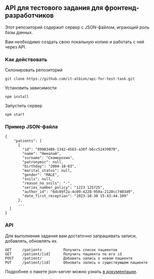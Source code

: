 ## API для тестового задания для фронтенд-разработчиков

Этот репозиторий содержит сервер с JSON-файлом, играющий роль базы данных.

Вам необходимо создать свою локальную копию и работать с ней через API.

### Как действовать

Склонировать репозиторий

`git clone https://github.com/it-albion/api-for-test-task.git`


Установить зависимости

`npm install`


Запустить сервер

`npm start`

### Пример JSON-файла

```
{
    "patients": [
      {
        "id": "89983486-1342-45b3-a38f-b6cc52439070",
        "name": "Николай",
        "surname": "Скоморохин",
        "patronymic": null,
        "birthday": "2004-10-03",
        "marital_status": null,
        "gender": "MALE",
        "snils": null,
        "reason_no_snils": "-",
        "series_number_policy": "1223 125725",
        "author_id": "6dc89f2a-4c09-4228-950a-2120cc7403d9",
        "date_first_reception": "2023-10-30 15:43:44.109"
      },
      ...
  ]
}
```

### API

Для выполнения задания вам достаточно запрашивать записи, добавлять, обновлять их.

```
GET     /patients          Получить список пациентов
GET     /patient/[id]      Получить пациента по его id
POST    /patient/          Добавить запись о новом пациенте
PUT     /patient/[id]      Обновить запись о существующем пациенте
```

Подробнее о пакете json-server можно узнать [в документации](https://https://github.com/typicode/json-server/).
